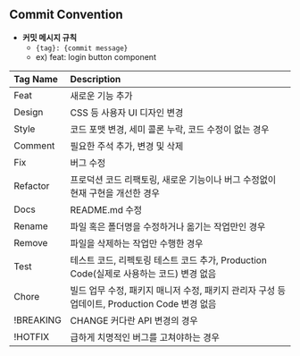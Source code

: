 ## Commit Convention

- **커밋 메시지 규칙**
  - `{tag}: {commit message}`
  - ex) feat: login button component

| Tag Name  | Description                                                                                   |
| :-------- | :-------------------------------------------------------------------------------------------- |
| Feat      | 새로운 기능 추가                                                                              |
| Design    | CSS 등 사용자 UI 디자인 변경                                                                  |
| Style     | 코드 포맷 변경, 세미 콜론 누락, 코드 수정이 없는 경우                                         |
| Comment   | 필요한 주석 추가, 변경 및 삭제                                                                |
| Fix       | 버그 수정                                                                                     |
| Refactor  | 프로덕션 코드 리팩토링, 새로운 기능이나 버그 수정없이 현재 구현을 개선한 경우                 |
| Docs      | README.md 수정                                                                                |
| Rename    | 파일 혹은 폴더명을 수정하거나 옮기는 작업만인 경우                                            |
| Remove    | 파일을 삭제하는 작업만 수행한 경우                                                            |
| Test      | 테스트 코드, 리펙토링 테스트 코드 추가, Production Code(실제로 사용하는 코드) 변경 없음       |
| Chore     | 빌드 업무 수정, 패키지 매니저 수정, 패키지 관리자 구성 등 업데이트, Production Code 변경 없음 |
| !BREAKING | CHANGE 커다란 API 변경의 경우                                                                 |
| !HOTFIX   | 급하게 치명적인 버그를 고쳐야하는 경우                                                        |
